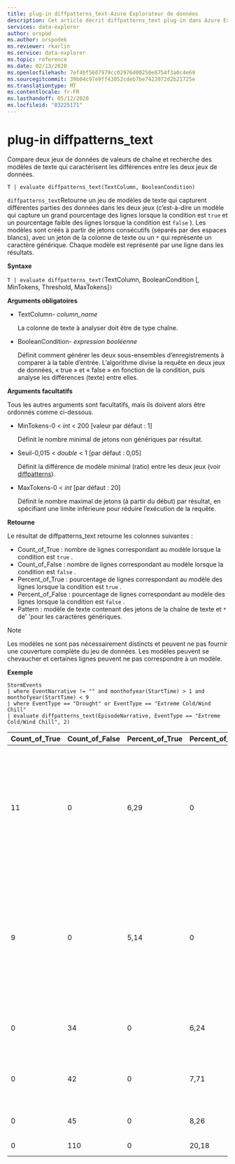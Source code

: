 ```yaml
---
title: plug-in diffpatterns_text-Azure Explorateur de données
description: Cet article décrit diffpatterns_text plug-in dans Azure Explorateur de données.
services: data-explorer
author: orspod
ms.author: orspodek
ms.reviewer: rkarlin
ms.service: data-explorer
ms.topic: reference
ms.date: 02/13/2020
ms.openlocfilehash: 7ef4bf5607979cc02976d00250e8754f3a0c4e69
ms.sourcegitcommit: 39b04c97e9ff43052cdeb7be7422072d2b21725e
ms.translationtype: MT
ms.contentlocale: fr-FR
ms.lasthandoff: 05/12/2020
ms.locfileid: "83225171"
---
```

# <a name="diffpatterns_text-plugin"></a>plug-in diffpatterns_text

Compare deux jeux de données de valeurs de chaîne et recherche des modèles de texte qui caractérisent les différences entre les deux jeux de données.

```kusto
T | evaluate diffpatterns_text(TextColumn, BooleanCondition)
```

`diffpatterns_text`Retourne un jeu de modèles de texte qui capturent différentes parties des données dans les deux jeux (c’est-à-dire un modèle qui capture un grand pourcentage des lignes lorsque la condition est `true` et un pourcentage faible des lignes lorsque la condition est `false` ). Les modèles sont créés à partir de jetons consécutifs (séparés par des espaces blancs), avec un jeton de la colonne de texte ou un `*` qui représente un caractère générique. Chaque modèle est représenté par une ligne dans les résultats.

**Syntaxe**

`T | evaluate diffpatterns_text(`TextColumn, BooleanCondition [, MinTokens, Threshold, MaxTokens]`)` 

**Arguments obligatoires**

* TextColumn- *column_name*

    La colonne de texte à analyser doit être de type chaîne.
    
* BooleanCondition- *expression booléenne*

    Définit comment générer les deux sous-ensembles d’enregistrements à comparer à la table d’entrée. L’algorithme divise la requête en deux jeux de données, « true » et « false » en fonction de la condition, puis analyse les différences (texte) entre elles. 

**Arguments facultatifs**

Tous les autres arguments sont facultatifs, mais ils doivent alors être ordonnés comme ci-dessous. 

* MinTokens-0 < *int* < 200 [valeur par défaut : 1]

    Définit le nombre minimal de jetons non génériques par résultat.

* Seuil-0,015 < *double* < 1 [par défaut : 0,05]

    Définit la différence de modèle minimal (ratio) entre les deux jeux (voir [diffpatterns](diffpatternsplugin.md)).

* MaxTokens-0 < *int* [par défaut : 20]

    Définit le nombre maximal de jetons (à partir du début) par résultat, en spécifiant une limite inférieure pour réduire l’exécution de la requête.

**Retourne**

Le résultat de diffpatterns_text retourne les colonnes suivantes :

* Count_of_True : nombre de lignes correspondant au modèle lorsque la condition est `true` .
* Count_of_False : nombre de lignes correspondant au modèle lorsque la condition est `false` .
* Percent_of_True : pourcentage de lignes correspondant au modèle des lignes lorsque la condition est `true` .
* Percent_of_False : pourcentage de lignes correspondant au modèle des lignes lorsque la condition est `false` .
* Pattern : modèle de texte contenant des jetons de la chaîne de texte et `*` de' 'pour les caractères génériques. 

> [!NOTE]
> Les modèles ne sont pas nécessairement distincts et peuvent ne pas fournir une couverture complète du jeu de données. Les modèles peuvent se chevaucher et certaines lignes peuvent ne pas correspondre à un modèle.

**Exemple**

<!-- csl: https://help.kusto.windows.net:443/Samples -->
```kusto
StormEvents     
| where EventNarrative != "" and monthofyear(StartTime) > 1 and monthofyear(StartTime) < 9
| where EventType == "Drought" or EventType == "Extreme Cold/Wind Chill"
| evaluate diffpatterns_text(EpisodeNarrative, EventType == "Extreme Cold/Wind Chill", 2)
```

|Count_of_True|Count_of_False|Percent_of_True|Percent_of_False|Modèle|
|---|---|---|---|---|
|11|0|6,29|0|Changement de la sortie du Nord-Ouest dans * éveil * un creux de la surface a entraîné un effet de lac élevé Snowfall downwind * Lake Superior de|
|9|0|5,14|0|Haute pression canadien réglée * * région * produit les températures les plus froidles depuis février * 2006. Durées * températures figées|
|0|34|0|6,24|* * * * * * * * * * * * * * * * * * * West Tennessee,|
|0|42|0|7,71|* * * * * * a provoqué * * * * * * * * * à travers l’Ouest Colorado. *|
|0|45|0|8,26|* * en dessous de la normale *|
|0|110|0|20,18|Inférieure à la normale *|

